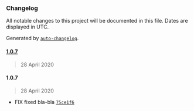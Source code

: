### Changelog

All notable changes to this project will be documented in this file. Dates are displayed in UTC.

Generated by [`auto-changelog`](https://github.com/CookPete/auto-changelog).

#### [1.0.7](https://github.com/iosypov/react-library-starter/compare/1.0.7...1.0.7)

> 28 April 2020

#### 1.0.7

> 28 April 2020

- FIX fixed bla-bla [`75ce1f6`](https://github.com/iosypov/react-library-starter/commit/75ce1f62552c082cbb025323996278a8e174aa45)

